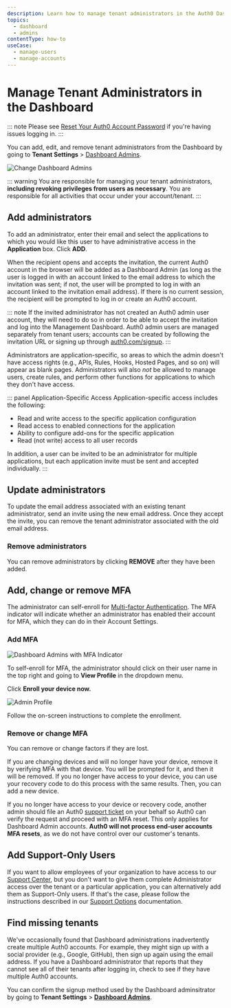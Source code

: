 ```yaml
---
description: Learn how to manage tenant administrators in the Auth0 Dashboard.
topics:
  - dashboard
  - admins
contentType: how-to
useCase:
  - manage-users
  - manage-accounts
---
```

# Manage Tenant Administrators in the Dashboard

::: note
Please see [Reset Your Auth0 Account Password](/tutorials/reset-account-password) if you're having issues logging in.
:::

You can add, edit, and remove tenant administrators from the Dashboard by going to **Tenant Settings** > [Dashboard Admins](${manage_url}/#/tenant/admins).

![Change Dashboard Admins](/media/articles/tutorials/manage-admins.png)

::: warning
You are responsible for managing your tenant administrators, **including revoking privileges from users as necessary**. You are responsible for all activities that occur under your account/tenant.
:::

## Add administrators

To add an administrator, enter their email and select the applications to which you would like this user to have administrative access in the **Application** box. Click **ADD**.

When the recipient opens and accepts the invitation, the current Auth0 account in the browser will be added as a Dashboard Admin (as long as the user is logged in with an account linked to the email address to which the invitation was sent; if not, the user will be prompted to log in with an account linked to the invitation email address). If there is no current session, the recipient will be prompted to log in or create an Auth0 account.

::: note
If the invited administrator has not created an Auth0 admin user account, they will need to do so in order to be able to accept the invitation and log into the Management Dashboard. Auth0 admin users are managed separately from tenant users; accounts can be created by following the invitation URL or signing up through [auth0.com/signup](https://auth0.com/signup).
:::

Administrators are application-specific, so areas to which the admin doesn't have access rights (e.g., APIs, Rules, Hooks, Hosted Pages, and so on) will appear as blank pages. Administrators will also *not* be allowed to manage users, create rules, and perform other functions for applications to which they don't have access.

::: panel Application-Specific Access
Application-specific access includes the following:

* Read and write access to the specific application configuration
* Read access to enabled connections for the application
* Ability to configure add-ons for the specific application
* Read (not write) access to all user records

In addition, a user can be invited to be an administrator for multiple applications, but each application invite must be sent and accepted individually.
:::

## Update administrators

To update the email address associated with an existing tenant administrator, send an invite using the new email address. Once they accept the invite, you can remove the tenant administrator associated with the old email address.

### Remove administrators

You can remove administrators by clicking **REMOVE** after they have been added.

## Add, change or remove MFA

The administrator can self-enroll for [Multi-factor Authentication](/mfa). The MFA indicator will indicate whether an administrator has enabled their account for MFA, which they can do in their Account Settings.

### Add MFA

![Dashboard Admins with MFA Indicator](/media/articles/tutorials/dashboard-admins.png)

To self-enroll for MFA, the administrator should click on their user name in the top right and going to **View Profile** in the dropdown menu.

Click **Enroll your device now.**

![Admin Profile](/media/articles/tutorials/your-profile.png)

Follow the on-screen instructions to complete the enrollment.

### Remove or change MFA

You can remove or change factors if they are lost.

If you are changing devices and will no longer have your device, remove it by verifying MFA with that device. You will be prompted for it, and then it will be removed. If you no longer have access to your device, you can use your recovery code to do this process with the same results. Then, you can add a new device.

If you no longer have access to your device or recovery code, another admin should file an Auth0 [support ticket](/support/tickets) on your behalf so Auth0 can verify the request and proceed with an MFA reset. This only applies for Dashboard Admin accounts. **Auth0 will not process end-user accounts MFA resets**, as we do not have control over our customer's tenants.

## Add Support-Only Users

If you want to allow employees of your organization to have access to our [Support Center](https://support.auth0.com), but you don't want to give them complete Administrator access over the tenant or a particular application, you can alternatively add them as Support-Only users. If that's the case, please follow the instructions described in our [Support Options](/support#add-support-only-users) documentation.

## Find missing tenants

We've occasionally found that Dashboard administrations inadvertently create multiple Auth0 accounts. For example, they might sign up with a social provider (e.g., Google, GitHub), then sign up again using the email address. If you have a Dashboard administrator that reports that they cannot see all of their tenants after logging in, check to see if they have multiple Auth0 accounts.

You can confirm the signup method used by the Dashboard adminsitrator by going to **Tenant Settings** > [**Dashboard Admins**](${manage_url}/#/tenant/admins). 
